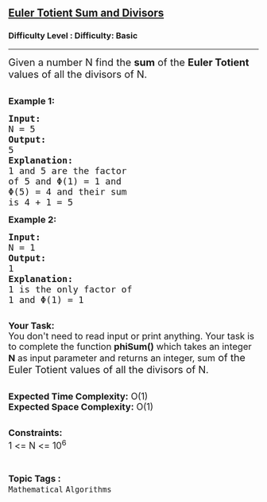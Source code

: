 <h2><a href="https://www.geeksforgeeks.org/problems/euler-totient-sum-and-divisors5501/1">Euler Totient Sum and Divisors</a></h2><h3>Difficulty Level : Difficulty: Basic</h3><hr><div class="problems_problem_content__Xm_eO"><p><span style="font-size:20px">Given a number N find the <strong>sum</strong> of&nbsp;the <strong>Euler Totient</strong> values of all the divisors of N.</span><br>
&nbsp;</p>

<p><span style="font-size:18px"><strong>Example 1:</strong></span></p>

<pre><span style="font-size:18px"><strong>Input:</strong>
N = 5
<strong>Output:</strong>
5
<strong>Explanation:</strong>
1 and 5 are the factor 
of 5 and Φ(1) = 1 and
Φ(5) = 4 and their sum
is 4 + 1 = 5</span>
</pre>

<p><span style="font-size:18px"><strong>Example 2:</strong></span></p>

<pre><span style="font-size:18px"><strong>Input:</strong>
N = 1
<strong>Output:</strong>
1
<strong>Explanation:</strong>
1 is the only factor of
1 and Φ(1) = 1</span>
</pre>

<p><br>
<span style="font-size:18px"><strong>Your Task:</strong><br>
You don't need to read input or print anything. Your task is to complete the function <strong>phiSum()</strong>&nbsp;which takes&nbsp;an integer <strong>N</strong>&nbsp;as input parameter&nbsp;and returns&nbsp;an integer, sum</span><span style="font-size:20px">&nbsp;of&nbsp;the Euler Totient values of all the divisors of N.</span><br>
&nbsp;</p>

<p><span style="font-size:18px"><strong>Expected Time Complexity:</strong> O(1)<br>
<strong>Expected Space Complexity:</strong> O(1)</span><br>
&nbsp;</p>

<p><span style="font-size:18px"><strong>Constraints:</strong><br>
1 &lt;= N &lt;= 10<sup>6</sup></span></p>
</div><br><p><span style=font-size:18px><strong>Topic Tags : </strong><br><code>Mathematical</code>&nbsp;<code>Algorithms</code>&nbsp;